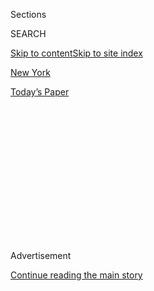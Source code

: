 <div id="app">

<div>

<div>

<div>

<div class="NYTAppHideMasthead css-1q2w90k e1suatyy0">

<div class="section css-ui9rw0 e1suatyy2">

<div class="css-eph4ug er09x8g0">

<div class="css-6n7j50">

</div>

<span class="css-1dv1kvn">Sections</span>

<div class="css-10488qs">

<span class="css-1dv1kvn">SEARCH</span>

</div>

[Skip to content](#site-content)[Skip to site index](#site-index)

</div>

<div id="masthead-section-label" class="css-1wr3we4 eaxe0e00">

[New
York](https://www.nytimes.com/section/nyregion)

</div>

<div class="css-10698na e1huz5gh0">

</div>

</div>

<div id="masthead-bar-one" class="section hasLinks css-15hmgas e1csuq9d3">

<div class="css-uqyvli e1csuq9d0">

</div>

<div class="css-1uqjmks e1csuq9d1">

</div>

<div class="css-9e9ivx">

[](https://myaccount.nytimes.com/auth/login?response_type=cookie&client_id=vi)

</div>

<div class="css-1bvtpon e1csuq9d2">

[Today’s
Paper](https://www.nytimes.com/section/todayspaper)

</div>

</div>

</div>

</div>

<div data-aria-hidden="false">

<div id="site-content" data-role="main">

<div>

<div class="css-1aor85t" style="opacity:0.000000001;z-index:-1;visibility:hidden">

<div class="css-1hqnpie">

<div class="css-epjblv">

<span class="css-17xtcya">[New
York](/section/nyregion)</span><span class="css-x15j1o">|</span><span class="css-fwqvlz">Manhattan’s
Farley Post Office Will Soon Be a Grand Train
Hall</span>

</div>

<div class="css-k008qs">

<div class="css-1iwv8en">

<span class="css-18z7m18"></span>

<div>

</div>

</div>

<span class="css-1n6z4y">https://nyti.ms/2v5hA9l</span>

<div class="css-1705lsu">

<div class="css-4xjgmj">

<div class="css-4skfbu" data-role="toolbar" data-aria-label="Social Media Share buttons, Save button, and Comments Panel with current comment count" data-testid="share-tools">

  - 
  - 
  - 
  - 
    
    <div class="css-6n7j50">
    
    </div>

  - 

</div>

</div>

</div>

</div>

</div>

</div>

<div id="NYT_TOP_BANNER_REGION" class="css-13pd83m">

</div>

<div id="top-wrapper" class="css-1sy8kpn">

<div id="top-slug" class="css-l9onyx">

Advertisement

</div>

[Continue reading the main
story](#after-top)

<div class="ad top-wrapper" style="text-align:center;height:100%;display:block;min-height:250px">

<div id="top" class="place-ad" data-position="top" data-size-key="top">

</div>

</div>

<div id="after-top">

</div>

</div>

<div id="sponsor-wrapper" class="css-1hyfx7x">

<div id="sponsor-slug" class="css-19vbshk">

Supported by

</div>

[Continue reading the main
story](#after-sponsor)

<div id="sponsor" class="ad sponsor-wrapper" style="text-align:center;height:100%;display:block">

</div>

<div id="after-sponsor">

</div>

</div>

<div class="css-1vkm6nb ehdk2mb0">

# Manhattan’s Farley Post Office Will Soon Be a Grand Train Hall

</div>

<div class="css-79elbk" data-testid="photoviewer-wrapper">

<div class="css-z3e15g" data-testid="photoviewer-wrapper-hidden">

</div>

<div class="css-1a48zt4 ehw59r15" data-testid="photoviewer-children">

![<span class="css-16f3y1r e13ogyst0" data-aria-hidden="true">Workers in
the James A. Farley Building in Manhattan, where construction is
underway on an extension to Pennsylvania
Station.</span><span class="css-cnj6d5 e1z0qqy90" itemprop="copyrightHolder"><span class="css-1ly73wi e1tej78p0">Credit...</span><span><span>Holly
Pickett for The New York
Times</span></span></span>](https://static01.nyt.com/images/2017/08/17/nyregion/00FARLEY1/00FARLEY1-articleLarge.jpg?quality=75&auto=webp&disable=upscale)

</div>

</div>

<div class="css-xt80pu e12qa4dv0">

<div class="css-18e8msd">

<div class="css-vp77d3 epjyd6m0">

<div class="css-1baulvz">

By [<span class="css-1baulvz last-byline" itemprop="name">Patrick
McGeehan</span>](http://www.nytimes.com/by/patrick-mcgeehan)

</div>

</div>

  - Aug. 17,
    2017

  - 
    
    <div class="css-4xjgmj">
    
    <div class="css-d8bdto" data-role="toolbar" data-aria-label="Social Media Share buttons, Save button, and Comments Panel with current comment count" data-testid="share-tools">
    
      - 
      - 
      - 
      - 
        
        <div class="css-6n7j50">
        
        </div>
    
      - 
    
    </div>
    
    </div>

</div>

</div>

<div class="section meteredContent css-1r7ky0e" name="articleBody" itemprop="articleBody">

<div class="css-1fanzo5 StoryBodyCompanionColumn">

<div class="css-53u6y8">

After 25 years of talk about turning the main post office in Manhattan
into an extension of Pennsylvania Station, construction toward that
ambitious and expensive goal is about to get underway.

Next week, workers will shift from demolishing sections of the
105-year-old James A. Farley Building to transforming it into a grand
train hall for passengers of Amtrak and the Long Island Rail Road. The
$1.6 billion project is one of several high-cost improvements to New
York’s transportation system championed by Gov. Andrew M. Cuomo, who has
made transforming the region’s infrastructure, including the airports
and the subway system, into a central focus of his tenure.

When it comes to grand construction projects under his purview, the
governor does not traffic in understatement.

</div>

</div>

<div class="css-79elbk" data-testid="photoviewer-wrapper">

<div class="css-z3e15g" data-testid="photoviewer-wrapper-hidden">

</div>

<div class="css-1a48zt4 ehw59r15" data-testid="photoviewer-children">

![<span class="css-16f3y1r e13ogyst0" data-aria-hidden="true">New York
Gov. Andrew M. Cuomo discussing the project to turn the Farley Building,
once New York City’s main post office, into a rail terminal for Amtrak
and the Long Island Rail
Road.</span><span class="css-cnj6d5 e1z0qqy90" itemprop="copyrightHolder"><span class="css-1ly73wi e1tej78p0">Credit...</span><span>Holly
Pickett for The New York
Times</span></span>](https://static01.nyt.com/images/2017/08/17/nyregion/00FARLEY2/00FARLEY2-articleLarge.jpg?quality=75&auto=webp&disable=upscale)

</div>

</div>

<div class="css-1fanzo5 StoryBodyCompanionColumn">

<div class="css-53u6y8">

On a tour of [the Farley
building](https://www.nytimes.com/2016/01/07/nyregion/cuomo-lays-out-renovation-plan-for-penn-station-and-farley-post-office.html)
this week, Mr. Cuomo compared it favorably to Grand Central Terminal,
which is generally considered one of the country’s most awe-inspiring
public spaces. “Architecturally, you could argue this is going to be
even more powerful than Grand Central,” the governor said.

</div>

</div>

<div class="css-1fanzo5 StoryBodyCompanionColumn">

<div class="css-53u6y8">

Mr. Cuomo, a Democrat, spoke in grand terms about the acre of glass that
will cover the vast hall and the original steel trusses that will hold
the skylights aloft. Over the whir of drills and the crackle of welding
torches, he explained how workers had spent the last several weeks
demolishing the concrete-and-steel floor of the huge room where the
city’s mail once was sorted. The entire complex takes up two city
blocks, from 31st Street to 33rd Street between Eighth and Ninth
avenues.

Critics may differ about the current design – it is the fifth iteration
of a plan first presented by Sen. Daniel P. Moynihan in the early 1990s
– but there is little doubt that it would be a vast improvement over
the existing Penn Station. That building, across Eighth Avenue from the
Farley, was already one of the most reviled transit hubs in the region
before two trains derailed there this spring, spurring emergency repairs
that have disrupted the routines of thousands of commuters this summer.

The Farley project would not solve Penn Station’s operational problems
or add capacity for more trains, but it would provide many passengers
with a more pleasant place to wait to board trains. For diversions, it
will contain 700,000 square feet of shops, restaurants and commercial
space.

Two major private developers, Related Companies and Vornado, have agreed
to contribute $630 million toward the conversion in exchange for a
99-year lease on the Farley Building — excluding space along Eighth
Avenue that the post office will
retain.

</div>

</div>

<div class="css-79elbk" data-testid="photoviewer-wrapper">

<div class="css-z3e15g" data-testid="photoviewer-wrapper-hidden">

</div>

<div class="css-1a48zt4 ehw59r15" data-testid="photoviewer-children">

<div class="css-1xdhyk6 erfvjey0">

<span class="css-1ly73wi e1tej78p0">Image</span>

<div class="css-zjzyr8">

<div data-testid="lazyimage-container" style="height:245.5333333333333px">

</div>

</div>

</div>

<span class="css-16f3y1r e13ogyst0" data-aria-hidden="true">The Farley
Building is considered an architectural gem and already includes an
entrance to Pennsylvania Station for riders to access the Long Island
Rail
Road.</span><span class="css-cnj6d5 e1z0qqy90" itemprop="copyrightHolder"><span class="css-1ly73wi e1tej78p0">Credit...</span><span>Holly
Pickett for The New York Times</span></span>

</div>

</div>

<div class="css-1fanzo5 StoryBodyCompanionColumn">

<div class="css-53u6y8">

The other $970 million will come from public sources. The state, through
the Empire State Development agency, has committed to invest $550
million.

An additional $100 million will come from the state-run Long Island Rail
Road, said Rick Cotton, a counselor to Mr. Cuomo who this week assumed
the top executive job at the Port Authority of New York and New Jersey.
The Port Authority, controlled by Mr. Cuomo and New Jersey Gov. Chris
Christie, is putting in $150 million, Mr. Cotton said. Amtrak and the
federal government have also agreed to contribute to the project, he
said.

Mr. Cuomo said the current arrangement is a much better deal for New
Yorkers than an earlier plan that had the state contributing about $500
million toward a train hall whose only tenant would have been Amtrak.

“We have more people coming to New York through Penn Station than JFK
Airport, La Guardia Airport and Newark Airport combined,” Mr. Cuomo
said. “That shouldn’t be the first thing you see of New York, coming
through the old Penn Station.”

When the new train hall opens, which is expected in late 2020, he said,
“This will be an entrance befitting New York.”

</div>

</div>

</div>

<div>

</div>

<div>

</div>

<div>

</div>

<div>

<div id="bottom-wrapper" class="css-1ede5it">

<div id="bottom-slug" class="css-l9onyx">

Advertisement

</div>

[Continue reading the main
story](#after-bottom)

<div id="bottom" class="ad bottom-wrapper" style="text-align:center;height:100%;display:block;min-height:90px">

</div>

<div id="after-bottom">

</div>

</div>

</div>

</div>

</div>

## Site Index

<div>

</div>

## Site Information Navigation

  - [© <span>2020</span> <span>The New York Times
    Company</span>](https://help.nytimes.com/hc/en-us/articles/115014792127-Copyright-notice)

<!-- end list -->

  - [NYTCo](https://www.nytco.com/)
  - [Contact
    Us](https://help.nytimes.com/hc/en-us/articles/115015385887-Contact-Us)
  - [Work with us](https://www.nytco.com/careers/)
  - [Advertise](https://nytmediakit.com/)
  - [T Brand Studio](http://www.tbrandstudio.com/)
  - [Your Ad
    Choices](https://www.nytimes.com/privacy/cookie-policy#how-do-i-manage-trackers)
  - [Privacy](https://www.nytimes.com/privacy)
  - [Terms of
    Service](https://help.nytimes.com/hc/en-us/articles/115014893428-Terms-of-service)
  - [Terms of
    Sale](https://help.nytimes.com/hc/en-us/articles/115014893968-Terms-of-sale)
  - [Site
    Map](https://spiderbites.nytimes.com)
  - [Help](https://help.nytimes.com/hc/en-us)
  - [Subscriptions](https://www.nytimes.com/subscription?campaignId=37WXW)

</div>

</div>

</div>

</div>
